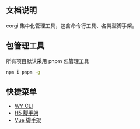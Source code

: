 ## 文档说明

corgi 集中化管理工具，包含命令行工具、各类型脚手架。

## 包管理工具

所有项目默认采用 pnpm 包管理工具

```bash
npm i pnpm -g
```

## 快捷菜单

-   [WY CLI](/docs/corgi-core.html)
-   [H5 脚手架](/docs/template-node-egg.html)
-   [Vue 脚手架](/docs/template-vue2-manage.html)
